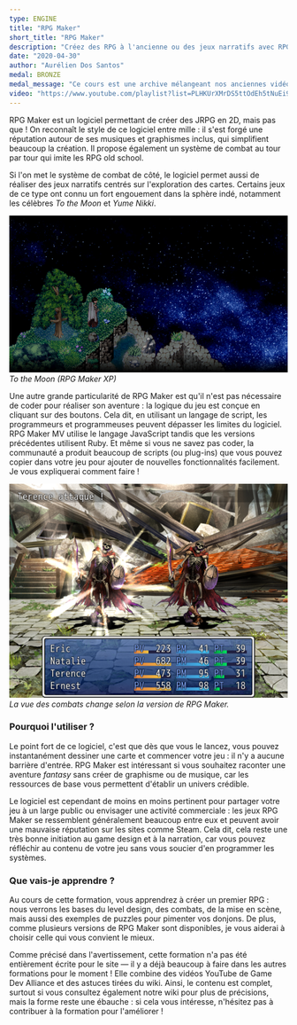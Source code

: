 ```yaml
---
type: ENGINE
title: "RPG Maker"
short_title: "RPG Maker"
description: "Créez des RPG à l'ancienne ou des jeux narratifs avec RPG Maker, le logiciel incontournable des apprentis créateurs et créatrices de jeux."
date: "2020-04-30"
author: "Aurélien Dos Santos"
medal: BRONZE
medal_message: "Ce cours est une archive mélangeant nos anciennes vidéos et des extraits du wiki pour former un ensemble complet. Étant un contenu unique en français, nous le conservons dans cet état imparfait, bien qu'une réécriture de certaines sections serait préférable. [Participer](https://github.com/gamedevalliance/fairedesjeux.fr/issues/28)"
video: "https://www.youtube.com/playlist?list=PLHKUrXMrDS5ttOdEh5tNuEi96Vv--TVLE"
---
```


RPG Maker est un logiciel permettant de créer des JRPG en 2D, mais pas que ! On reconnaît le style de ce logiciel entre mille : il s'est forgé une réputation autour de ses musiques et graphismes inclus, qui simplifient beaucoup la création. Il propose également un système de combat au tour par tour qui imite les RPG old school.

Si l'on met le système de combat de côté, le logiciel permet aussi de réaliser des jeux narratifs centrés sur l'exploration des cartes. Certains jeux de ce type ont connu un fort engouement dans la sphère indé, notamment les célèbres *To the Moon* et *Yume Nikki*.

![Screenshot de To the Moon](./to-the-moon.png)
*To the Moon (RPG Maker XP)*

Une autre grande particularité de RPG Maker est qu'il n'est pas nécessaire de coder pour réaliser son aventure : la logique du jeu est conçue en cliquant sur des boutons. Cela dit, en utilisant un langage de script, les programmeurs et programmeuses peuvent dépasser les limites du logiciel. RPG Maker MV utilise le langage JavaScript tandis que les versions précédentes utilisent Ruby. Et même si vous ne savez pas coder, la communauté a produit beaucoup de scripts (ou plug-ins) que vous pouvez copier dans votre jeu pour ajouter de nouvelles fonctionnalités facilement. Je vous expliquerai comment faire !

![Combat en vue de face](./combat-vx-ace.png)
*La vue des combats change selon la version de RPG Maker.*

### Pourquoi l'utiliser ?

Le point fort de ce logiciel, c'est que dès que vous le lancez, vous pouvez instantanément dessiner une carte et commencer votre jeu : il n'y a aucune barrière d'entrée. RPG Maker est intéressant si vous souhaitez raconter une aventure *fantasy* sans créer de graphisme ou de musique, car les ressources de base vous permettent d'établir un univers crédible.

Le logiciel est cependant de moins en moins pertinent pour partager votre jeu à un large public ou envisager une activité commerciale : les jeux RPG Maker se ressemblent généralement beaucoup entre eux et peuvent avoir une mauvaise réputation sur les sites comme Steam. Cela dit, cela reste une très bonne initiation au game design et à la narration, car vous pouvez réfléchir au contenu de votre jeu sans vous soucier d'en programmer les systèmes.

### Que vais-je apprendre ?

Au cours de cette formation, vous apprendrez à créer un premier RPG : nous verrons les bases du level design, des combats, de la mise en scène, mais aussi des exemples de puzzles pour pimenter vos donjons. De plus, comme plusieurs versions de RPG Maker sont disponibles, je vous aiderai à choisir celle qui vous convient le mieux.

Comme précisé dans l'avertissement, cette formation n'a pas été entièrement écrite pour le site — il y a déjà beaucoup à faire dans les autres formations pour le moment ! Elle combine des vidéos YouTube de Game Dev Alliance et des astuces tirées du wiki. Ainsi, le contenu est complet, surtout si vous consultez également notre wiki pour plus de précisions, mais la forme reste une ébauche : si cela vous intéresse, n'hésitez pas à contribuer à la formation pour l'améliorer !

